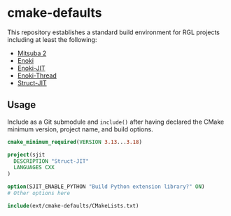 cmake-defaults
==============

This repository establishes a standard build environment for RGL projects
including at least the following:

- [Mitsuba 2](https://github.com/mitsuba-renderer/mitsuba2)
- [Enoki](https://github.com/mitsuba-renderer/enoki)
- [Enoki-JIT](https://github.com/mitsuba-renderer/enoki-jit)
- [Enoki-Thread](https://github.com/mitsuba-renderer/enoki-thread)
- [Struct-JIT](https://github.com/mitsuba-renderer/struct-jit)

Usage
-----

Include as a Git submodule and ``include()`` after having declared the CMake
minimum version, project name, and build options.

```cmake
cmake_minimum_required(VERSION 3.13...3.18)

project(sjit
  DESCRIPTION "Struct-JIT"
  LANGUAGES CXX
)

option(SJIT_ENABLE_PYTHON "Build Python extension library?" ON)
# Other options here

include(ext/cmake-defaults/CMakeLists.txt)
```
